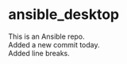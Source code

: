 # ansible_desktop

This is an Ansible repo.<br>
Added a new commit today.<br>
Added line breaks.<br>
